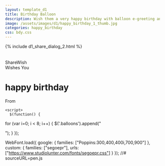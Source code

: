 ```yaml
---
layout: template_d1
title: Birthday Balloon
description: Wish them a very happy birthday with balloon e-greeting and your name
image: /assets/images/d1/happy_birthday_1_thumb.jpg
categories: happy_birthday
css: bdy.css
---
```


<body style="overflow-x: hidden; overflow-y: scroll; background-attachment: fixed;background-size: cover;">
{% include d1_share_dialog_2.html %}
 <div class="top ball" style="margin-top:35px;">
         <span class="sendername">ShareWish</span>
     <div style="clear: both;"></div>
        <span>Wishes You</span>
    </div>
    
  <div class="pyro">
    <div class="before"></div>
    <div class="after"></div>
</div>
<div class="container">
    <div class="cake">
      <div class="fire"></div>
      <div class="candle"></div>
      <div class="html"></div>
      <div class="css"></div>
      <div class="js"></div>
      <h1 class="ball">happy birthday <br> <span id="receivername"></span></h1>
        <p class="name">From <span class="sendername"></span></p>
  </div>
</div>
  <div class="balloons"></div>



    <script>
      $(function() {
  for (var i=0; i < 8; i++) {
    $('.balloons').append("<div class='balloon balloon" + i + "'></div>");
  }
});

WebFont.load({
  google: {
    families: ["Poppins:300,400,400i,700,900"]
  },
  custom: {
    families: ["segoepr"],
    urls: ["https://www.studiolunter.com/fonts/segoepr.css"]
  }
});
      //# sourceURL=pen.js
    </script>

  
  

</body>
